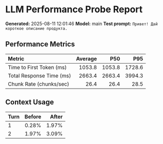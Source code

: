 # LLM Performance Probe Report

**Generated:** 2025-08-11 12:01:46
**Model:** main
**Test prompt:** `Привет! Дай короткое описание продукта.`

## Performance Metrics

| Metric | Average | P50 | P95 |
|:---|---:|---:|---:|
| Time to First Token (ms) | 1053.8 | 1053.8 | 1728.6 |
| Total Response Time (ms) | 2663.4 | 2663.4 | 3994.3 |
| Chunk Rate (chunks/sec) | 26.4 | 26.4 | 28.5 |

## Context Usage

| Turn | Before | After |
|:---|---:|---:|
| 1 | 0.28% | 1.97% |
| 2 | 1.97% | 3.09% |
